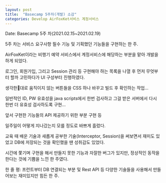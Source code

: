 ```yaml
---
layout: post
title:  "Basecamp 5주차(개발) 소감"
categories: Develop AirFoxKet서비스 계정서비스
---
```

Date: Basecamp 5주 차(2021.02.15~2021.02.19)

5주 차는 서비스 요구사항 필수 기능 및 기획했던 기능들을 구현하는 한 주.

AirFoxKet이라는 비행기 예약 서비스에서 계정서비스에 해당하는 부분을 맡아 개발을 하게 되었다.

로그인, 회원가입, 그리고 Session 관리 등 구현해야 하는 목록을 나열 후
먼저 무엇부터 할까 고민하다가 UI 구성부터 진행하였다.

생각한대로 움직이지 않는 버튼들을 CSS 하나 바꾸고 빌드 후 확인하는 작업...

일반적인 ID, PW 유효성을 java scripts에서 한번 검사하고 그걸 받은 서버에서 다시 한번 더 유효성 검사하도록 구현...

앞서 구현한 기능들의 API 제공하기 위한 부분 구현 등

일주일이 어떻게 지나갔는지 모를 정도로 바쁘게 흘렀다.

교육 때 배운 기술과 새롭게 공부한 기술(Interceptor, Session)을 써보면서 재미도 있었고 DB에 저장되는 것을 확인했을 땐 성취감도 있었다.

시간에 쫓기며 구현을 해서 만들지 못한 기능과 자잘한 버그가 있지만, 정상적인 동작을 한다는 것에 기쁨을 느낀 한 주였다.

한 줄 평: 프런트부터 DB 연결되는 부분 및 Rest API 등 다양한 기술들을 사용해서 만들어보는 재미있지만 힘든 한 주.